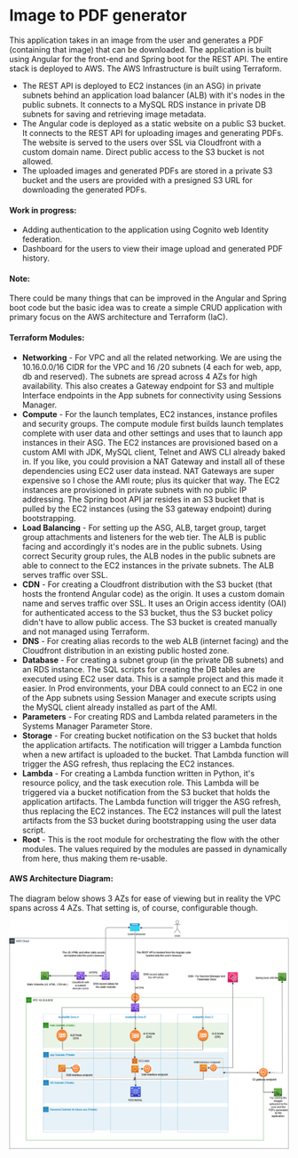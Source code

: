 # Image to PDF generator

This application takes in an image from the user and generates a PDF (containing that image) that can be downloaded. The application is built using Angular for the front-end and Spring boot for the REST API. The entire stack is deployed to AWS. The AWS Infrastructure is built using Terraform. 
* The REST API is deployed to EC2 instances (in an ASG) in private subnets behind an application load balancer (ALB) with it's nodes in the public subnets. It connects to a MySQL RDS instance in private DB subnets for saving and retrieving image metadata.
* The Angular code is deployed as a static website on a public S3 bucket. It connects to the REST API for uploading images and generating PDFs. The website is served to the users over SSL via Cloudfront with a custom domain name. Direct public access to the S3 bucket is not allowed. 
* The uploaded images and generated PDFs are stored in a private S3 bucket and the users are provided with a presigned S3 URL for downloading the generated PDFs.

#### Work in progress:
* Adding authentication to the application using Cognito web Identity federation.
* Dashboard for the users to view their image upload and generated PDF history.

#### Note:
There could be many things that can be improved in the Angular and Spring boot code but the basic idea was to create a simple CRUD application with primary focus on the AWS architecture and Terraform (IaC).

#### Terraform Modules: 
* **Networking** - For VPC and all the related networking. We are using the 10.16.0.0/16 CIDR for the VPC and 16 /20 subnets (4 each for web, app, db and reserved). The subnets are spread across 4 AZs for high availability. This also creates a Gateway endpoint for S3 and multiple Interface endpoints in the App subnets for connectivity using Sessions Manager.
* **Compute** - For the launch templates, EC2 instances, instance profiles and security groups. The compute module first builds launch templates complete with user data and other settings and uses that to launch app instances in their ASG. The EC2 instances are provisioned based on a custom AMI with JDK, MySQL client, Telnet and AWS CLI already baked in. If you like, you could provision a NAT Gateway and install all of these dependencies using EC2 user data instead. NAT Gateways are super expensive so I chose the AMI route; plus its quicker that way. The EC2 instances are provisioned in private subnets with no public IP addressing. The Spring boot API jar resides in an S3 bucket that is pulled by the EC2 instances (using the S3 gateway endpoint) during bootstrapping.
* **Load Balancing** -  For setting up the ASG, ALB, target group, target group attachments and listeners for the web tier. The ALB is public facing and accordingly it's nodes are in the public subnets. Using correct Security group rules, the ALB nodes in the public subnets are able to connect to the EC2 instances in the private subnets. The ALB serves traffic over SSL. 
* **CDN** -  For creating a Cloudfront distribution with the S3 bucket (that hosts the frontend Angular code) as the origin. It uses a custom domain name and serves traffic over SSL. It uses an Origin access identity (OAI) for authenticated access to the S3 bucket, thus the S3 bucket policy didn't have to allow public access. The S3 bucket is created manually and not managed using Terraform.
* **DNS** - For creating alias records to the web ALB (internet facing) and the Cloudfront distribution in an existing public hosted zone. 
* **Database** - For creating a subnet group (in the private DB subnets) and an RDS instance. The SQL scripts for creating the DB tables are executed using EC2 user data. This is a sample project and this made it easier. In Prod environments, your DBA could connect to an EC2 in one of the App subnets using Session Manager and execute scripts using the MySQL client already installed as part of the AMI.
* **Parameters** - For creating RDS and Lambda related parameters in the Systems Manager Parameter Store. 
* **Storage** - For creating bucket notification on the S3 bucket that holds the application artifacts. The notification will trigger a Lambda function when a new artifact is uploaded to the bucket. That Lambda function will trigger the ASG refresh, thus replacing the EC2 instances.
* **Lambda** - For creating a Lambda function written in Python, it's resource policy, and the task execution role. This Lambda will be triggered via a bucket notification from the S3 bucket that holds the application artifacts. The Lambda function will trigger the ASG refresh, thus replacing the EC2 instances. The EC2 instances will pull the latest artifacts from the S3 bucket during bootstrapping using the user data script. 
* **Root** - This is the root module for orchestrating the flow with the other modules. The values required by the modules are passed in dynamically from here, thus making them re-usable. 

#### AWS Architecture Diagram:
The diagram below shows 3 AZs for ease of viewing but in reality the VPC spans across 4 AZs. That setting is, of course, configurable though.  

![AWS Architecture](https://github.com/sameer-khanna/terraform-aws-imagetopdf/blob/main/AWS%20Architecture%20Diagram.png)
